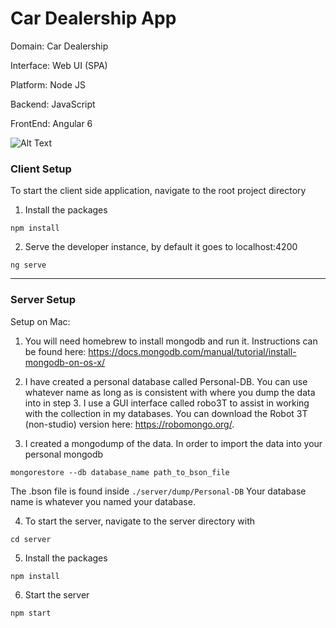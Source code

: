 # Car Dealership App

Domain: Car Dealership

Interface: Web UI (SPA)

Platform: Node JS

Backend: JavaScript

FrontEnd: Angular 6

![Alt Text](car_app.gif)


### Client Setup

To start the client side application, navigate to the root project directory

1. Install the packages

`npm install`

2. Serve the developer instance, by default it goes to localhost:4200

`ng serve`

----
### Server Setup

Setup on Mac:
1. You will need homebrew to install mongodb and run it.
Instructions can be found here: https://docs.mongodb.com/manual/tutorial/install-mongodb-on-os-x/

2. I have created a personal database called Personal-DB. You can use whatever name as long as is consistent with where you dump the data into in step 3.
I use a GUI interface called robo3T to assist in working with the collection in my databases. You can download the Robot 3T (non-studio) version here: https://robomongo.org/.

3. I created a mongodump of the data. In order to import the data into your personal mongodb

`mongorestore --db database_name path_to_bson_file`

The .bson file is found inside `./server/dump/Personal-DB`
Your database name is whatever you named your database.

4. To start the server, navigate to the server directory with

`cd server`

5. Install the packages

`npm install`

6. Start the server

`npm start`
